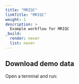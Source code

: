 ```yaml
---
title: "MRIQC"
linkTitle: "MRIQC"
weight: 1
description: >
  Example workflow for MRIQC
_build:
  render: never
  list: never
---
```


## Download demo data
Open a terminal and run:
```

```

